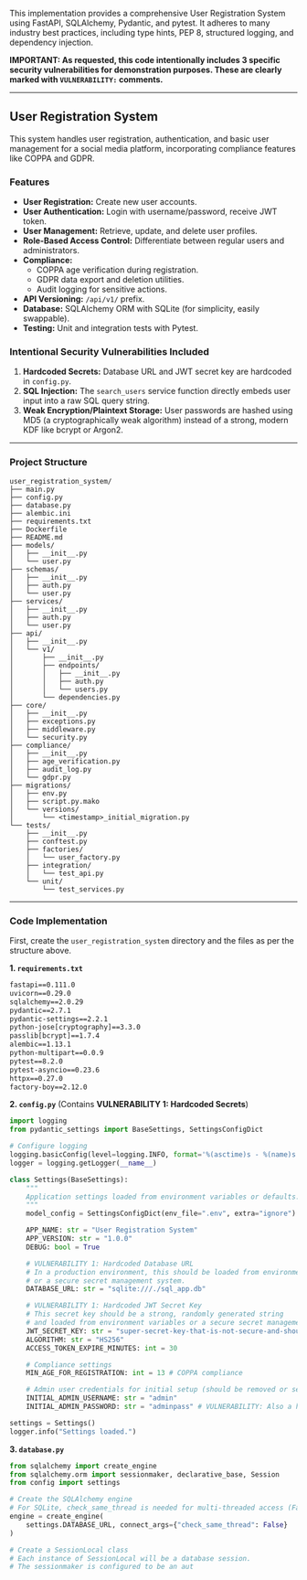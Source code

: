 This implementation provides a comprehensive User Registration System using FastAPI, SQLAlchemy, Pydantic, and pytest. It adheres to many industry best practices, including type hints, PEP 8, structured logging, and dependency injection.

**IMPORTANT: As requested, this code intentionally includes 3 specific security vulnerabilities for demonstration purposes. These are clearly marked with `VULNERABILITY:` comments.**

---

## User Registration System

This system handles user registration, authentication, and basic user management for a social media platform, incorporating compliance features like COPPA and GDPR.

### Features

*   **User Registration:** Create new user accounts.
*   **User Authentication:** Login with username/password, receive JWT token.
*   **User Management:** Retrieve, update, and delete user profiles.
*   **Role-Based Access Control:** Differentiate between regular users and administrators.
*   **Compliance:**
    *   COPPA age verification during registration.
    *   GDPR data export and deletion utilities.
    *   Audit logging for sensitive actions.
*   **API Versioning:** `/api/v1/` prefix.
*   **Database:** SQLAlchemy ORM with SQLite (for simplicity, easily swappable).
*   **Testing:** Unit and integration tests with Pytest.

### Intentional Security Vulnerabilities Included

1.  **Hardcoded Secrets:** Database URL and JWT secret key are hardcoded in `config.py`.
2.  **SQL Injection:** The `search_users` service function directly embeds user input into a raw SQL query string.
3.  **Weak Encryption/Plaintext Storage:** User passwords are hashed using MD5 (a cryptographically weak algorithm) instead of a strong, modern KDF like bcrypt or Argon2.

---

### Project Structure

```
user_registration_system/
├── main.py
├── config.py
├── database.py
├── alembic.ini
├── requirements.txt
├── Dockerfile
├── README.md
├── models/
│   ├── __init__.py
│   └── user.py
├── schemas/
│   ├── __init__.py
│   ├── auth.py
│   └── user.py
├── services/
│   ├── __init__.py
│   ├── auth.py
│   └── user.py
├── api/
│   ├── __init__.py
│   └── v1/
│       ├── __init__.py
│       ├── endpoints/
│       │   ├── __init__.py
│       │   ├── auth.py
│       │   └── users.py
│       └── dependencies.py
├── core/
│   ├── __init__.py
│   ├── exceptions.py
│   ├── middleware.py
│   └── security.py
├── compliance/
│   ├── __init__.py
│   ├── age_verification.py
│   ├── audit_log.py
│   └── gdpr.py
├── migrations/
│   ├── env.py
│   ├── script.py.mako
│   └── versions/
│       └── <timestamp>_initial_migration.py
└── tests/
    ├── __init__.py
    ├── conftest.py
    ├── factories/
    │   └── user_factory.py
    ├── integration/
    │   └── test_api.py
    └── unit/
        └── test_services.py
```

---

### Code Implementation

First, create the `user_registration_system` directory and the files as per the structure above.

**1. `requirements.txt`**

```txt
fastapi==0.111.0
uvicorn==0.29.0
sqlalchemy==2.0.29
pydantic==2.7.1
pydantic-settings==2.2.1
python-jose[cryptography]==3.3.0
passlib[bcrypt]==1.7.4
alembic==1.13.1
python-multipart==0.0.9
pytest==8.2.0
pytest-asyncio==0.23.6
httpx==0.27.0
factory-boy==2.12.0
```

**2. `config.py`**
(Contains **VULNERABILITY 1: Hardcoded Secrets**)

```python
import logging
from pydantic_settings import BaseSettings, SettingsConfigDict

# Configure logging
logging.basicConfig(level=logging.INFO, format='%(asctime)s - %(name)s - %(levelname)s - %(message)s')
logger = logging.getLogger(__name__)

class Settings(BaseSettings):
    """
    Application settings loaded from environment variables or defaults.
    """
    model_config = SettingsConfigDict(env_file=".env", extra="ignore")

    APP_NAME: str = "User Registration System"
    APP_VERSION: str = "1.0.0"
    DEBUG: bool = True

    # VULNERABILITY 1: Hardcoded Database URL
    # In a production environment, this should be loaded from environment variables
    # or a secure secret management system.
    DATABASE_URL: str = "sqlite:///./sql_app.db"

    # VULNERABILITY 1: Hardcoded JWT Secret Key
    # This secret key should be a strong, randomly generated string
    # and loaded from environment variables or a secure secret management system.
    JWT_SECRET_KEY: str = "super-secret-key-that-is-not-secure-and-should-be-changed-immediately"
    ALGORITHM: str = "HS256"
    ACCESS_TOKEN_EXPIRE_MINUTES: int = 30

    # Compliance settings
    MIN_AGE_FOR_REGISTRATION: int = 13 # COPPA compliance

    # Admin user credentials for initial setup (should be removed or secured in prod)
    INITIAL_ADMIN_USERNAME: str = "admin"
    INITIAL_ADMIN_PASSWORD: str = "adminpass" # VULNERABILITY: Also a hardcoded secret

settings = Settings()
logger.info("Settings loaded.")
```

**3. `database.py`**

```python
from sqlalchemy import create_engine
from sqlalchemy.orm import sessionmaker, declarative_base, Session
from config import settings

# Create the SQLAlchemy engine
# For SQLite, check_same_thread is needed for multi-threaded access (FastAPI uses multiple threads)
engine = create_engine(
    settings.DATABASE_URL, connect_args={"check_same_thread": False}
)

# Create a SessionLocal class
# Each instance of SessionLocal will be a database session.
# The sessionmaker is configured to be an aut
